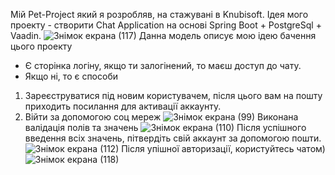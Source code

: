 Мій Pet-Project який я розробляв, на стажувані в Knubisoft.
Ідея мого проекту - створити Chat Application на основі Spring Boot + PostgreSql + Vaadin.
![Знімок екрана (117)](https://user-images.githubusercontent.com/47573508/193653947-6c18e3fb-e292-44a1-8a85-aed3a1c0697e.png)
Данна модель описує мою ідею бачення цього проекту
- Є сторінка логіну, якщо ти залогінений, то маєш доступ до чату.
- Якщо ні, то є способи
1. Зареєструватися під новим користувачем, після цього вам на пошту приходить посилання для активації аккаунту.
2. Війти за допомогою соц мереж
![Знімок екрана (99)](https://user-images.githubusercontent.com/47573508/193654442-ed7872b7-c120-4cc5-816b-15d867ab089b.png)
Виконана валідація полів та значень
![Знімок екрана (110)](https://user-images.githubusercontent.com/47573508/193654540-2ab522d2-a186-4e2b-b5bc-b5e3fb878010.png)
Після успішного введення всіх значень, пітвердіть свій аккаунт за допомогою пошти.
![Знімок екрана (112)](https://user-images.githubusercontent.com/47573508/193654698-1883158c-904b-4c83-b3f6-b17fdbbde454.png)
Після упішної авторизації, користуйтесь чатом)
![Знімок екрана (118)](https://user-images.githubusercontent.com/47573508/193654826-b2d1b4eb-4598-4596-8a1f-6cebd25eb7e2.png)

